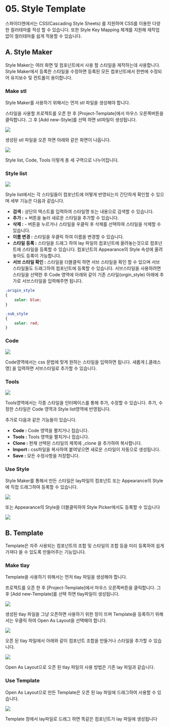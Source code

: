 # 05. Style Template

스파이더젠에서는 CSS(Cascading Style Sheets) 를 지원하며 CSS를 이용한 다양한 컬러테마를 적성 할 수 있습니다. 또한 Style Key Mapping 체계를 지원해 재작업 없이 컬러테마를 쉽게 적용할 수 있습니다.

## A. Style Maker

Style Maker는 여러 화면 및 컴포넌트에서 사용 할 스타일을 제작하는데 사용합니다. Style Maker에서 등록한 스타일을 수정하면 등록된 모든 컴포넌트에서 한번에 수정되어 유지보수 및 컨트롤이 용이합니다.

### Make stl

Style Maker를 사용하기 위해서는 먼저 stl 파일을 생성해야 합니다.

스타일을 사용할 프로젝트를 오픈 한 후 \[Project-Template]에서 마우스 오른쪽버튼을 클릭합니다. 그 후 \[Add new-Style]를 선택 하면 stl파일이 생성됩니다.

![](../../image/06_make_style.png)

생성된 stl 파일을 오픈 하면 아래와 같은 화면이 나옵니다.

![](../../image/06_Styler.png)

Style list, Code, Tools 이렇게 총 세 구역으로 나누어집니다.

### Style list

![](../../image/06_class_list.png)

Style list에서는 각 스타일들이 컴포넌트에 어떻게 반영되는지 간단하게 확인할 수 있으며 세부 기능은 다음과 같습니다.

* **검색 :** 상단의 텍스트를 입력하여 스타일명 또는 내용으로 검색할 수 있습니다.
* **추가 :** + 버튼을 눌러 새로운 스타일을 추가할 수 있습니다.
* **삭제 :** - 버튼을 누르거나 스타일을 우클릭 후 삭제를 선택하여 스타일을 삭제할 수 있습니다.
* **이름 변경 :** 스타일을 우클릭 하여 이름을 변경할 수 있습니다.
* **스타일 등록 :** 스타일을 드래그 하여 lay 파일의 컴포넌트에 올려놓는것으로 컴포넌트에 스타일을 등록할 수 있습니다. 컴포넌트의 Appearance의 Style 속성에 올려놓아도 등록이 가능합니다.
* **서브 스타일 확인 :** 스타일을 더블클릭 하면 서브 스타일을 확인 할 수 있으며 서브 스타일들도 드래그하여 컴포넌트에 등록할 수 있습니다. 서브스타일을 사용하려면 스타일을 선택한 후 Code 영역에 아래와 같이 기존 스타일(orgin\_style) 아래에 추가로 서브스타일을 입력해주면 됩니다.

```css
.origin_style
{
    color: blue;
}

.sub_style
{
    color: red;
}
```

### Code

![](../../image/06_code.png)

Code영역에서는 css 문법에 맞게 원하는 스타일을 입력하면 됩니다. 새롭게 \[.클래스명] 을 입력하면 서브스타일로 추가할 수 있습니다.

### Tools

![](../../image/06_tools.png)

Tools영역에서는 각종 스타일을 인터페이스를 통해 추가, 수정할 수 있습니다. 추가, 수정한 스타일은 Code 영역과 Style list영역에 반영됩니다.

추가로 다음과 같은 기능들이 있습니다.

* **Code :** Code 영역을 펼치거나 접습니다.
* **Tools :** Tools 영역을 펼치거나 접습니다.
* **Clone :** 현재 선택된 스타일의 제목에 \_clone 을 추가하여 복사합니다.
* **Import :** css파일을 복사하여 붙여넣으면 새로운 스타일이 자동으로 생성됩니다.
* **Save :** 모든 수정사항을 저장합니다.

### Use Style

Style Maker를 통해서 만든 스타일은 lay파일의 컴포넌트 또는 Appearance의 Style에 직접 드래그하여 등록할 수 있습니다.

![](../../image/06_drag_style.png)

또는 Appearance의 Style을 더블클릭하여 Style Picker에서도 등록할 수 있습니다

![](../../image/06_style_picker.png)

## B. Template

Template은 자주 사용되는 컴포넌트의 조합 및 스타일의 조합 등을 미리 등록하여 쉽게 가져다 쓸 수 있도록 만들어주는 기능입니다.

### Make tlay

Template을 사용하기 위해서는 먼저 tlay 파일을 생성해야 합니다.

프로젝트를 오픈 한 후 \[Project-Template]에서 마우스 오른쪽버튼을 클릭합니다. 그 후 \[Add new-Template]를 선택 하면 tlay파일이 생성됩니다.

![](../../image/06_make_template.png)

생성된 tlay 파일을 그냥 오픈하면 사용하기 위한 창이 뜨며 Template을 등록하기 위해서는 우클릭 하여 Open As Layout을 선택해야 합니다.

![](../../image/06_open_as_layout.png)

오픈 된 tlay 파일에서 아래와 같이 컴포넌트 조합을 만들거나 스타일을 추가할 수 있습니다.

![](../../image/06_made_template.png)

Open As Layout으로 오픈 된 tlay 파일의 사용 방법은 기존 lay 파일과 같습니다.

### Use Template

Open As Layout으로 만든 Template은 오픈 된 lay 파일에 드래그하여 사용할 수 있습니다.

![](../../image/06_drag_template.png)

Template 창에서 lay파일로 드래그 하면 똑같은 컴포넌트가 lay 파일에 생성됩니다
